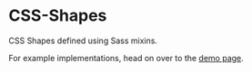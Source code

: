 CSS-Shapes
==========

CSS Shapes defined using Sass mixins.

For example implementations, head on over to the [demo page](http://ilanbiala.github.io/CSS-Shapes/).